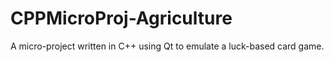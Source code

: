 # CPPMicroProj-Agriculture
A micro-project written in C++ using Qt to emulate a luck-based card game.
